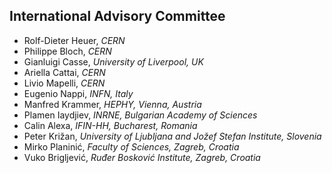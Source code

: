 ﻿## International Advisory Committee

* Rolf-Dieter Heuer, _CERN_
* Philippe Bloch, _CERN_
* Gianluigi Casse, _University of Liverpool, UK_
* Ariella Cattai, _CERN_
* Livio Mapelli, _CERN_
* Eugenio Nappi, _INFN, Italy_
* Manfred Krammer, _HEPHY, Vienna, Austria_
* Plamen Iaydjiev, _INRNE, Bulgarian Academy of Sciences_
* Calin Alexa, _IFIN-HH, Bucharest, Romania_
* Peter Križan, _University of Ljubljana and Jožef Stefan Institute, Slovenia_
* Mirko Planinić, _Faculty of Sciences, Zagreb, Croatia_
* Vuko Brigljević, _Ruđer Bosković Institute, Zagreb, Croatia_
